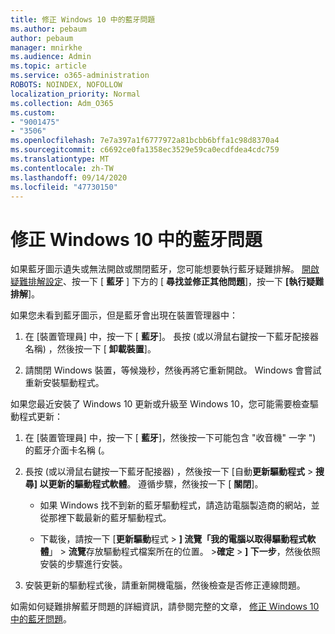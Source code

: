 ```yaml
---
title: 修正 Windows 10 中的藍牙問題
ms.author: pebaum
author: pebaum
manager: mnirkhe
ms.audience: Admin
ms.topic: article
ms.service: o365-administration
ROBOTS: NOINDEX, NOFOLLOW
localization_priority: Normal
ms.collection: Adm_O365
ms.custom:
- "9001475"
- "3506"
ms.openlocfilehash: 7e7a397a1f6777972a81bcbb6bffa1c98d8370a4
ms.sourcegitcommit: c6692ce0fa1358ec3529e59ca0ecdfdea4cdc759
ms.translationtype: MT
ms.contentlocale: zh-TW
ms.lasthandoff: 09/14/2020
ms.locfileid: "47730150"
---
```

# <a name="fix-bluetooth-problems-in-windows-10"></a>修正 Windows 10 中的藍牙問題

如果藍牙圖示遺失或無法開啟或關閉藍牙，您可能想要執行藍牙疑難排解。 [開啟疑難排解設定](ms-settings:troubleshoot)、按一下 [ **藍牙** ] 下方的 [ **尋找並修正其他問題**]，按一下 **[執行疑難排解**]。

如果您未看到藍牙圖示，但是藍牙會出現在裝置管理器中：

1. 在 [裝置管理員] 中，按一下 [ **藍牙**]。 長按 (或以滑鼠右鍵按一下藍牙配接器名稱) ，然後按一下 [ **卸載裝置**]。

2. 請關閉 Windows 裝置，等候幾秒，然後再將它重新開啟。 Windows 會嘗試重新安裝驅動程式。

如果您最近安裝了 Windows 10 更新或升級至 Windows 10，您可能需要檢查驅動程式更新：

1. 在 [裝置管理員] 中，按一下 [ **藍牙**]，然後按一下可能包含 "收音機" 一字 ") 的藍牙介面卡名稱 (。

2. 長按 (或以滑鼠右鍵按一下藍牙配接器) ，然後按一下 [自動**更新驅動程式**  >  **搜尋] 以更新的驅動程式軟體**。 遵循步驟，然後按一下 [ **關閉**]。

      - 如果 Windows 找不到新的藍牙驅動程式，請造訪電腦製造商的網站，並從那裡下載最新的藍牙驅動程式。

    - 下載後，請按一下 [**更新驅動**程式  >  **] 流覽「我的電腦以取得驅動程式軟體**」  >  **流覽**存放驅動程式檔案所在的位置。 >**確定**  >  **] 下一步**，然後依照安裝的步驟進行安裝。

3. 安裝更新的驅動程式後，請重新開機電腦，然後檢查是否修正連線問題。

如需如何疑難排解藍牙問題的詳細資訊，請參閱完整的文章， [修正 Windows 10 中的藍牙問題](https://support.microsoft.com/help/14169/windows-10-fix-bluetooth-problems)。
